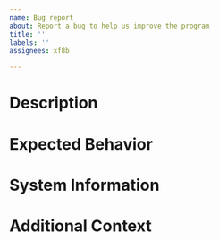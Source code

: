```yaml
---
name: Bug report
about: Report a bug to help us improve the program
title: ''
labels: ''
assignees: xf8b

---
```


# Description
<!-- What's the bug? How is it triggered? If you can, leave screenshots of the bug here as well. -->

# Expected Behavior
<!-- What did you expect to happen? -->

# System Information
<!-- What OS are you using? What program version is affected? -->

# Additional Context
<!-- Is there anything else? -->

